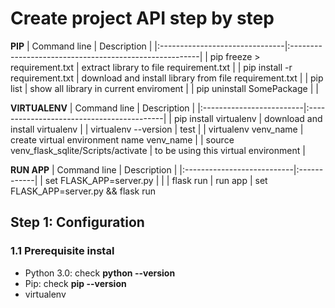 # Create project API step by step

__PIP__
| Command line                   | Description                                            |
|:-------------------------------|:-------------------------------------------------------|
| pip freeze > requirement.txt   | extract library to file requirement.txt                |
| pip install -r requirement.txt | download and install library from file requirement.txt |
| pip list                       | show all library in current enviroment                 |
| pip uninstall SomePackage      |                                                        |

__VIRTUALENV__
| Command line             | Description                               |
|:-------------------------|:------------------------------------------|
| pip install virtualenv   | download and install virtualenv           |
| virtualenv --version     | test                                      |
| virtualenv venv_name     | create virtual environment name venv_name |
| source venv_flask_sqlite/Scripts/activate | to be using this virtual environment      |

__RUN APP__
| Command line               | Description |
|:---------------------------|:------------|
| set FLASK_APP=server.py |             |
| flask run                  | run app     |
set FLASK_APP=server.py && flask run
## Step 1: Configuration


### 1.1 Prerequisite instal
- Python 3.0: check __python --version__
- Pip: check __pip --version__
- virtualenv


